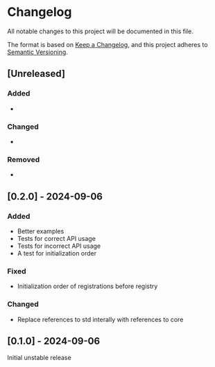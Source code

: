 # Changelog

All notable changes to this project will be documented in this file.

The format is based on [Keep a Changelog](https://keepachangelog.com/en/1.1.0/),
and this project adheres to [Semantic Versioning](https://semver.org/spec/v2.0.0.html).

## [Unreleased]

### Added

- 

### Changed

- 

### Removed

- 

## [0.2.0] - 2024-09-06

### Added

- Better examples
- Tests for correct API usage
- Tests for incorrect API usage
- A test for initialization order

### Fixed

- Initialization order of registrations before registry

### Changed

- Replace references to std interally with references to core

## [0.1.0] - 2024-09-06

Initial unstable release
